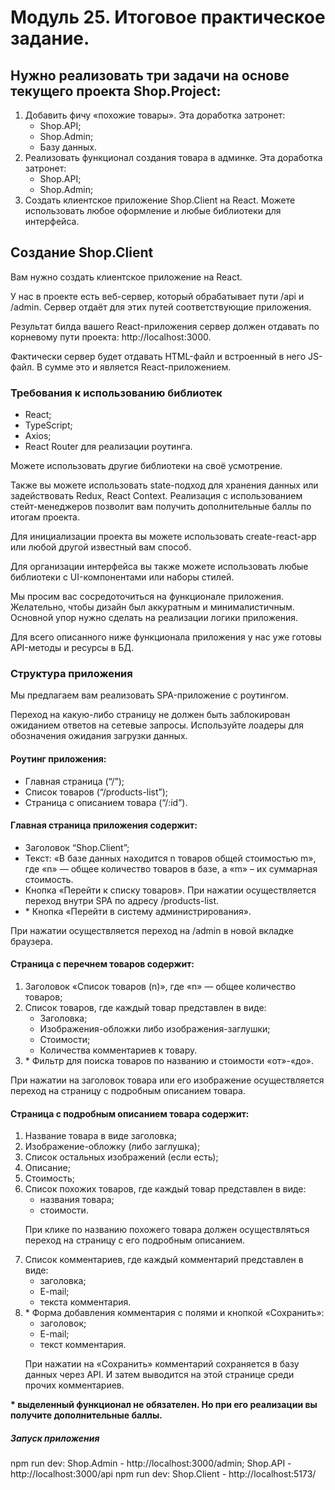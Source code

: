 # Модуль 25. Итоговое практическое задание.

## Нужно реализовать три задачи на основе текущего проекта Shop.Project:

<ol>
    <li>
        Добавить фичу «похожие товары». Эта доработка затронет:
        <ul>
            <li>Shop.API;</li>
            <li>Shop.Admin;</li>
            <li>Базу данных.</li>
        </ul>
    </li>
    <li>
        Реализовать функционал создания товара в админке. Эта доработка затронет:
        <ul>
            <li>Shop.API;</li>
            <li>Shop.Admin;</li>
        </ul></li>
    <li>Создать клиентское приложение Shop.Client на React. Можете использовать любое оформление и любые библиотеки для интерфейса.</li>
</ol>

## Создание Shop.Client

Вам нужно создать клиентское приложение на React.

У нас в проекте есть веб-сервер, который обрабатывает пути /api и /admin. Сервер отдаёт для этих путей соответствующие приложения.

Результат билда вашего React-приложения сервер должен отдавать по корневому пути проекта: http://localhost:3000.

Фактически сервер будет отдавать HTML-файл и встроенный в него JS-файл. В сумме это и является React-приложением.

### Требования к использованию библиотек

<ul>
    <li>React;</li>
    <li>TypeScript;</li>
    <li>Axios;</li>
    <li>React Router для реализации роутинга.</li>
</ul>

Можете использовать другие библиотеки на своё усмотрение.

Также вы можете использовать state-подход для хранения данных или задействовать Redux, React Context. Реализация с использованием стейт-менеджеров позволит вам получить дополнительные баллы по итогам проекта.

Для инициализации проекта вы можете использовать create-react-app или любой другой известный вам способ.

Для организации интерфейса вы также можете использовать любые библиотеки с UI-компонентами или наборы стилей.

Мы просим вас сосредоточиться на функционале приложения. Желательно, чтобы дизайн был аккуратным и минималистичным. Основной упор нужно сделать на реализации логики приложения.

Для всего описанного ниже функционала приложения у нас уже готовы API-методы и ресурсы в БД.

### Структура приложения

Мы предлагаем вам реализовать SPA-приложение с роутингом.

Переход на какую-либо страницу не должен быть заблокирован ожиданием ответов на сетевые запросы. Используйте лоадеры для обозначения ожидания загрузки данных.

#### Роутинг приложения:

<ul>
    <li>Главная страница (“/”);</li>
    <li>Список товаров (“/products-list”);</li>
    <li>Страница с описанием товара (“/:id”).</li>
</ul>

#### Главная страница приложения содержит:

<ul>
    <li>Заголовок “Shop.Client”;</li>
    <li>Текст: «В базе данных находится n товаров общей стоимостью m», где «n» — общее количество товаров в базе, а «m» – их суммарная стоимость.</li>
    <li>Кнопка «Перейти к списку товаров». При нажатии осуществляется переход внутри SPA по адресу /products-list.</li>
    <li>* Кнопка «Перейти в систему администрирования».</li>
</ul>

При нажатии осуществляется переход на /admin в новой вкладке браузера.

#### Страница с перечнем товаров содержит:

<ol>
    <li>
        Заголовок «Список товаров (n)», где «n» — общее количество товаров;
    </li>
    <li>
        Список товаров, где каждый товар представлен в виде:
        <ul>
            <li>Заголовка;</li>
            <li>Изображения-обложки либо изображения-заглушки;</li>
            <li>Стоимости;</li>
            <li>Количества комментариев к товару.</li>
        </ul>
    </li>
    <li>* Фильтр для поиска товаров по названию и стоимости «от»-«до».</li>
</ol>

При нажатии на заголовок товара или его изображение осуществляется переход на страницу с подробным описанием товара.

#### Страница с подробным описанием товара содержит:

<ol>
    <li>Название товара в виде заголовка;</li>
    <li>Изображение-обложку (либо заглушка);</li>
    <li>Список остальных изображений (если есть);</li>
    <li>Описание;</li>
    <li>Стоимость;</li>
    <li>
        Список похожих товаров, где каждый товар представлен в виде:
        <ul>
            <li>названия товара;</li>
            <li>стоимости.</li>
        </ul>
        <p>При клике по названию похожего товара должен осуществляться переход на страницу с его подробным описанием.</p>
    </li>
    <li>
        Список комментариев, где каждый комментарий представлен в виде:
        <ul>
            <li>заголовка;</li>
            <li>E-mail;</li>
            <li>текста комментария.</li>
        </ul>
    </li>
    <li>
        * Форма добавления комментария с полями и кнопкой «Сохранить»:
        <ul>
            <li>заголовок;</li>
            <li>E-mail;</li>
            <li>текст комментария.</li>
        </ul>
        <p>При нажатии на «Сохранить» комментарий сохраняется в базу данных через API. И затем выводится на этой странице среди прочих комментариев.</p>
    </li>
</ol>

<strong>* выделенный функционал не обязателен. Но при его реализации вы получите дополнительные баллы.</strong>

##### Запуск приложения

npm run dev: Shop.Admin - http://localhost:3000/admin; Shop.API - http://localhost:3000/api
npm run dev: Shop.Client - http://localhost:5173/

